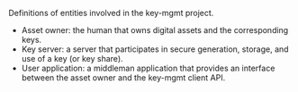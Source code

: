 Definitions of entities involved in the key-mgmt project.

* Asset owner: the human that owns digital assets and the corresponding keys.
* Key server: a server that participates in secure generation, storage, and use of a key (or key share).
* User application: a middleman application that provides an interface between the asset owner and the key-mgmt client API.